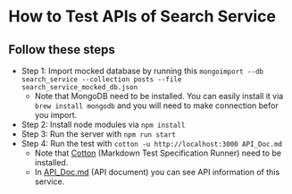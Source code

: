 # How to Test APIs of Search Service

## Follow these steps
* Step 1: Import mocked database by running this ```mongoimport --db search_service --collection posts --file search_service_mocked_db.json```
   * Note that MongoDB need to be installed. You can easily install it via ```brew install mongodb``` and you will need to make connection befor you import.
* Step 2: Install node modules via ```npm install```
* Step 3: Run the server with ```npm run start```
* Step 4: Run the test with ```cotton -u http://localhost:3000 API_Doc.md```
   * Note that [Cotton](https://github.com/chonla/cotton) (Markdown Test Specification Runner) need to be installed.
   * In [API_Doc.md](https://github.com/Skydddoogg/soa2019_group2/blob/master/api/search/API_Doc.md) (API document) you can see API information of this service.
